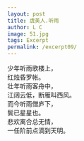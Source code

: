 ```yaml
---
layout: post
title: 虞美人.听雨
author: L C
image: 51.jpg
tags: Excerpt
permalink: /excerpt09/
---
```

<iframe src="/vedio/鸿雁纯音乐.mp3" autostart="true" loop="true" style="display:none"></iframe>

少年听雨歌楼上，  
红烛昏罗帐。  
壮年听雨客舟中，  
江阔云低，断雁叫西风。  
而今听雨僧庐下，  
鬓已星星也。  
悲欢离合总无情，  
一任阶前点滴到天明。  
